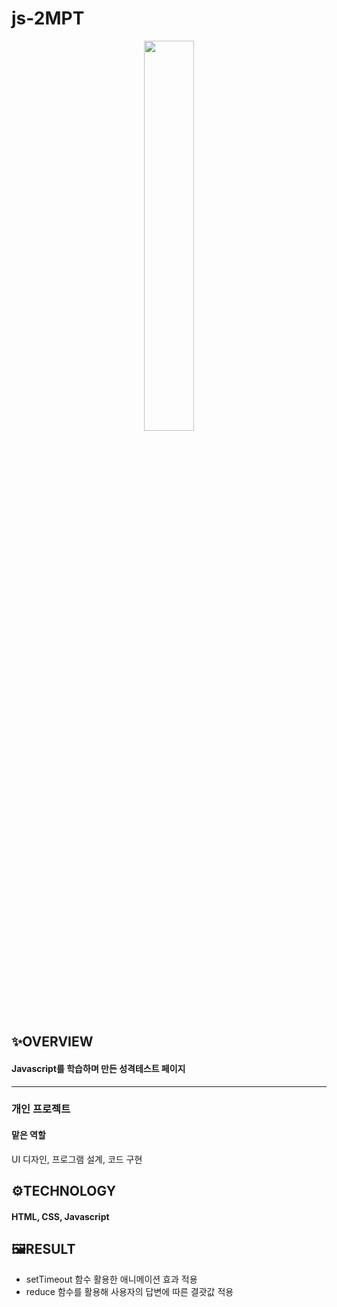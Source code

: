 # js-2MPT

<p align="center">
  <img src="https://user-images.githubusercontent.com/93754810/159250675-25a2bd04-ccd8-4b87-95b2-31e52c334da8.png" width="40%">
  </p>
  
## ✨OVERVIEW
#### Javascript를 학습하며 만든 성격테스트 페이지
---
### 개인 프로젝트
#### 맡은 역할
UI 디자인, 프로그램 설계, 코드 구현 

## ⚙TECHNOLOGY
#### HTML, CSS, Javascript

## 🖼RESULT
- setTimeout 함수 활용한 애니메이션 효과 적용
- reduce 함수를 활용해 사용자의 답변에 따른 결괏값 적용
